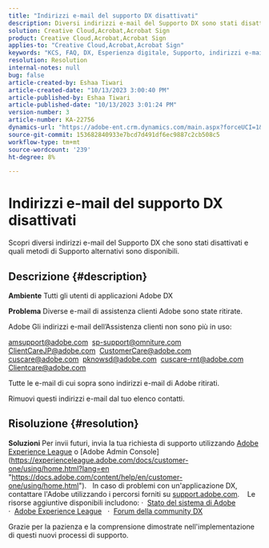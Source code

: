 ```yaml
---
title: "Indirizzi e-mail del supporto DX disattivati"
description: Diversi indirizzi e-mail del Supporto DX sono stati disattivati e sono disponibili metodi di Supporto alternativi.
solution: Creative Cloud,Acrobat,Acrobat Sign
product: Creative Cloud,Acrobat,Acrobat Sign
applies-to: "Creative Cloud,Acrobat,Acrobat Sign"
keywords: "KCS, FAQ, DX, Esperienza digitale, Supporto, indirizzi e-mail, dismessi, Adobe Creative Cloud, Adobe Acrobat, Adobe Acrobat Sign"
resolution: Resolution
internal-notes: null
bug: false
article-created-by: Eshaa Tiwari
article-created-date: "10/13/2023 3:00:40 PM"
article-published-by: Eshaa Tiwari
article-published-date: "10/13/2023 3:01:24 PM"
version-number: 3
article-number: KA-22756
dynamics-url: "https://adobe-ent.crm.dynamics.com/main.aspx?forceUCI=1&pagetype=entityrecord&etn=knowledgearticle&id=3d2fbd3e-d969-ee11-9ae7-6045bd0063aa"
source-git-commit: 153682840933e7bcd7d491df6ec9887c2cb508c5
workflow-type: tm+mt
source-wordcount: '239'
ht-degree: 8%

---
```


# Indirizzi e-mail del supporto DX disattivati


Scopri diversi indirizzi e-mail del Supporto DX che sono stati disattivati e quali metodi di Supporto alternativi sono disponibili.

## Descrizione {#description}


<b>Ambiente</b>
Tutti gli utenti di applicazioni Adobe DX

<b>Problema</b>
Diverse e-mail di assistenza clienti Adobe sono state ritirate.

Adobe Gli indirizzi e-mail dell’Assistenza clienti non sono più in uso:

[amsupport@adobe.com](mailto:amsupport@adobe.com) 
[sp-support@omniture.com](mailto:sp-support@omniture.com) 
[ClientCareJP@adobe.com](mailto:ClientCareJP@adobe.com) 
[CustomerCare@adobe.com](mailto:CustomerCare@adobe.com) 
[cuscare@adobe.com](mailto:cuscare@adobe.com) 
[pknowsd@adobe.com](mailto:pknowsd@adobe.com) 
[cuscare-rnt@adobe.com](mailto:cuscare-rnt@adobe.com) 
[Clientcare@adobe.com](mailto:Clientcare@adobe.com)

Tutte le e-mail di cui sopra sono indirizzi e-mail di Adobe ritirati.

Rimuovi questi indirizzi e-mail dal tuo elenco contatti.




## Risoluzione {#resolution}


<b>Soluzioni</b>
Per invii futuri, invia la tua richiesta di supporto utilizzando [Adobe Experience League](https://experienceleague.adobe.com/?support-solution=General&amp;amp;support-tab=home#support "https://experienceleague.adobe.com/?support-solution=General&amp;amp;support-tab=home#support") o [Adobe Admin Console](https://experienceleague.adobe.com/docs/customer-one/using/home.html?lang=en "https://docs.adobe.com/content/help/en/customer-one/using/home.html").
 
In caso di problemi con un&#39;applicazione DX, contattare l&#39;Adobe utilizzando i percorsi forniti su [support.adobe.com](https://helpx.adobe.com/support.html "http://support.adobe.com/").
  
Le risorse aggiuntive disponibili includono: ·  [Stato del sistema di Adobe](https://status.adobe.com/it "https://status.adobe.com/it") 
·  [Adobe Experience League](https://experienceleague.adobe.com/?support-solution=General&amp;lang=it#support "https://experienceleague.adobe.com/?support-solution=General&amp;lang=it#support")  
·  [Forum della community DX](https://experienceleaguecommunities.adobe.com/ "https://experienceleaguecommunities.adobe.com/")

Grazie per la pazienza e la comprensione dimostrate nell&#39;implementazione di questi nuovi processi di supporto.

